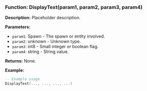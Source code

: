 ### Function: DisplayText(param1, param2, param3, param4)

**Description:**
Placeholder description.

**Parameters:**
- `param1`: Spawn - The spawn or entity involved.
- `param2`: unknown - Unknown type.
- `param3`: int8 - Small integer or boolean flag.
- `param4`: string - String value.

**Returns:** None.

**Example:**

```lua
-- Example usage
DisplayText(..., ..., ..., ...)
```
